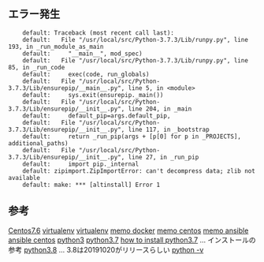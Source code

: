 ## エラー発生

```
    default: Traceback (most recent call last):
    default:   File "/usr/local/src/Python-3.7.3/Lib/runpy.py", line 193, in _run_module_as_main
    default:     "__main__", mod_spec)
    default:   File "/usr/local/src/Python-3.7.3/Lib/runpy.py", line 85, in _run_code
    default:     exec(code, run_globals)
    default:   File "/usr/local/src/Python-3.7.3/Lib/ensurepip/__main__.py", line 5, in <module>
    default:     sys.exit(ensurepip._main())
    default:   File "/usr/local/src/Python-3.7.3/Lib/ensurepip/__init__.py", line 204, in _main
    default:     default_pip=args.default_pip,
    default:   File "/usr/local/src/Python-3.7.3/Lib/ensurepip/__init__.py", line 117, in _bootstrap
    default:     return _run_pip(args + [p[0] for p in _PROJECTS], additional_paths)
    default:   File "/usr/local/src/Python-3.7.3/Lib/ensurepip/__init__.py", line 27, in _run_pip
    default:     import pip._internal
    default: zipimport.ZipImportError: can't decompress data; zlib not available
    default: make: *** [altinstall] Error 1
```

## 参考

[Centos7.6](https://www.rem-system.com/centos76-install/)
[virtualenv](https://docs.python.org/ja/3/library/venv.html)
[virtualenv](https://mycodingjp.blogspot.com/2018/12/python-venv-virtualenv.html)
[memo docker](https://qiita.com/hibohiboo/items/00f8c5e172d00c15a269)
[memo centos](https://qiita.com/hibohiboo/items/0768b594cb55346faccf)
[memo ansible](https://qiita.com/hibohiboo/items/04edd4748db266f717b2)
[ansible centos](https://ytooyama.hatenadiary.jp/entry/2017/04/19/223514)
[python3](https://weblabo.oscasierra.net/python3-centos7-yum-install/)
[python3.7](https://narito.ninja/blog/detail/20/)
[how to install python3.7](https://tecadmin.net/install-python-3-7-on-centos/) ... インストールの参考
[python3.8](https://qiita.com/ksato9700/items/3846e8db573a07c71c33) ... 3.8は20191020がリリースらしい
[python -v](https://ja.stackoverflow.com/questions/41096/python-v%E3%82%92%E5%AE%9F%E8%A1%8C%E3%81%97%E3%81%9F%E6%99%82%E3%81%AE%E3%82%A8%E3%83%A9%E3%83%BC%E3%81%A3%E3%81%BD%E3%81%84%E6%A8%99%E6%BA%96%E5%87%BA%E5%8A%9B%E3%81%AB%E3%81%A4%E3%81%84%E3%81%A6)
